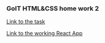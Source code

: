 
### GoIT HTML&CSS home work 2

[Link to the task](https://github.com/luxplanjay/html-css-homework/tree/master/02-html)

[Link to the working React App](https://ghileors.github.io/goit-markup-hw-02/)

